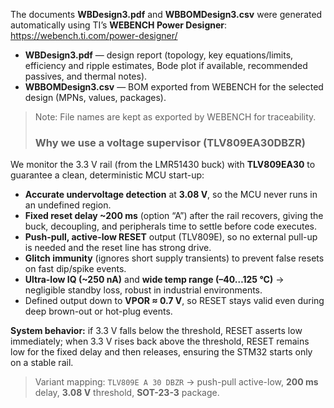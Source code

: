 The documents **WBDesign3.pdf** and **WBBOMDesign3.csv** were generated automatically using TI’s **WEBENCH Power Designer**: https://webench.ti.com/power-designer/

- **WBDesign3.pdf** — design report (topology, key equations/limits, efficiency and ripple estimates, Bode plot if available, recommended passives, and thermal notes).
- **WBBOMDesign3.csv** — BOM exported from WEBENCH for the selected design (MPNs, values, packages).

> Note: File names are kept as exported by WEBENCH for traceability.
>
> ### Why we use a voltage supervisor (TLV809EA30DBZR)

We monitor the 3.3 V rail (from the LMR51430 buck) with **TLV809EA30** to guarantee a clean, deterministic MCU start-up:

- **Accurate undervoltage detection** at **3.08 V**, so the MCU never runs in an undefined region. 
- **Fixed reset delay ~200 ms** (option “A”) after the rail recovers, giving the buck, decoupling, and peripherals time to settle before code executes.
- **Push-pull, active-low RESET** output (TLV809E), so no external pull-up is needed and the reset line has strong drive.
- **Glitch immunity** (ignores short supply transients) to prevent false resets on fast dip/spike events.
- **Ultra-low IQ (~250 nA)** and **wide temp range (–40…125 °C)** → negligible standby loss, robust in industrial environments.
- Defined output down to **VPOR ≈ 0.7 V**, so RESET stays valid even during deep brown-out or hot-plug events.

**System behavior:** if 3.3 V falls below the threshold, RESET asserts low immediately; when 3.3 V rises back above the threshold, RESET remains low for the fixed delay and then releases, ensuring the STM32 starts only on a stable rail.

> Variant mapping: `TLV809E A 30 DBZR` → push-pull active-low, **200 ms** delay, **3.08 V** threshold, **SOT-23-3** package.

